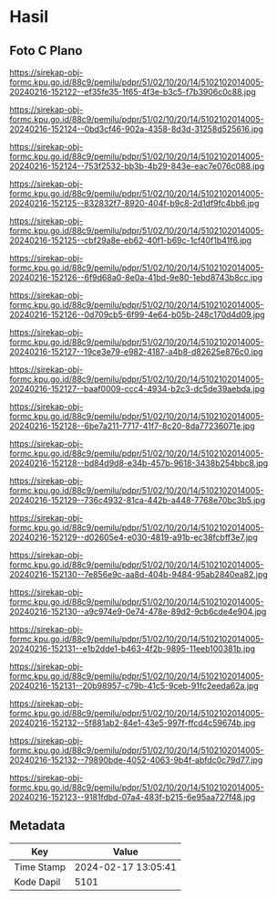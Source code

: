 # Hasil

## Foto C Plano

https://sirekap-obj-formc.kpu.go.id/88c9/pemilu/pdpr/51/02/10/20/14/5102102014005-20240216-152122--ef35fe35-1f65-4f3e-b3c5-f7b3906c0c88.jpg

https://sirekap-obj-formc.kpu.go.id/88c9/pemilu/pdpr/51/02/10/20/14/5102102014005-20240216-152124--0bd3cf46-902a-4358-8d3d-31258d525616.jpg

https://sirekap-obj-formc.kpu.go.id/88c9/pemilu/pdpr/51/02/10/20/14/5102102014005-20240216-152124--753f2532-bb3b-4b29-843e-eac7e076c088.jpg

https://sirekap-obj-formc.kpu.go.id/88c9/pemilu/pdpr/51/02/10/20/14/5102102014005-20240216-152125--832832f7-8920-404f-b9c8-2d1df9fc4bb6.jpg

https://sirekap-obj-formc.kpu.go.id/88c9/pemilu/pdpr/51/02/10/20/14/5102102014005-20240216-152125--cbf29a8e-eb62-40f1-b69c-1cf40f1b41f6.jpg

https://sirekap-obj-formc.kpu.go.id/88c9/pemilu/pdpr/51/02/10/20/14/5102102014005-20240216-152126--6f9d68a0-8e0a-41bd-9e80-1ebd8743b8cc.jpg

https://sirekap-obj-formc.kpu.go.id/88c9/pemilu/pdpr/51/02/10/20/14/5102102014005-20240216-152126--0d709cb5-6f99-4e64-b05b-248c170d4d09.jpg

https://sirekap-obj-formc.kpu.go.id/88c9/pemilu/pdpr/51/02/10/20/14/5102102014005-20240216-152127--19ce3e79-e982-4187-a4b8-d82625e876c0.jpg

https://sirekap-obj-formc.kpu.go.id/88c9/pemilu/pdpr/51/02/10/20/14/5102102014005-20240216-152127--baaf0009-ccc4-4934-b2c3-dc5de39aebda.jpg

https://sirekap-obj-formc.kpu.go.id/88c9/pemilu/pdpr/51/02/10/20/14/5102102014005-20240216-152128--6be7a211-7717-41f7-8c20-8da77236071e.jpg

https://sirekap-obj-formc.kpu.go.id/88c9/pemilu/pdpr/51/02/10/20/14/5102102014005-20240216-152128--bd84d9d8-e34b-457b-9618-3438b254bbc8.jpg

https://sirekap-obj-formc.kpu.go.id/88c9/pemilu/pdpr/51/02/10/20/14/5102102014005-20240216-152129--736c4932-81ca-442b-a448-7768e70bc3b5.jpg

https://sirekap-obj-formc.kpu.go.id/88c9/pemilu/pdpr/51/02/10/20/14/5102102014005-20240216-152129--d02605e4-e030-4819-a91b-ec38fcbff3e7.jpg

https://sirekap-obj-formc.kpu.go.id/88c9/pemilu/pdpr/51/02/10/20/14/5102102014005-20240216-152130--7e856e9c-aa8d-404b-9484-95ab2840ea82.jpg

https://sirekap-obj-formc.kpu.go.id/88c9/pemilu/pdpr/51/02/10/20/14/5102102014005-20240216-152130--a9c974e9-0e74-478e-89d2-9cb6cde4e904.jpg

https://sirekap-obj-formc.kpu.go.id/88c9/pemilu/pdpr/51/02/10/20/14/5102102014005-20240216-152131--e1b2dde1-b463-4f2b-9895-11eeb100381b.jpg

https://sirekap-obj-formc.kpu.go.id/88c9/pemilu/pdpr/51/02/10/20/14/5102102014005-20240216-152131--20b98957-c79b-41c5-9ceb-91fc2eeda62a.jpg

https://sirekap-obj-formc.kpu.go.id/88c9/pemilu/pdpr/51/02/10/20/14/5102102014005-20240216-152132--5f881ab2-84e1-43e5-997f-ffcd4c59674b.jpg

https://sirekap-obj-formc.kpu.go.id/88c9/pemilu/pdpr/51/02/10/20/14/5102102014005-20240216-152132--79890bde-4052-4063-9b4f-abfdc0c79d77.jpg

https://sirekap-obj-formc.kpu.go.id/88c9/pemilu/pdpr/51/02/10/20/14/5102102014005-20240216-152123--9181fdbd-07a4-483f-b215-6e95aa727f48.jpg


## Metadata

| Key        | Value               |
| ---------- | ------------------- |
| Time Stamp | 2024-02-17 13:05:41 |
| Kode Dapil | 5101                |



